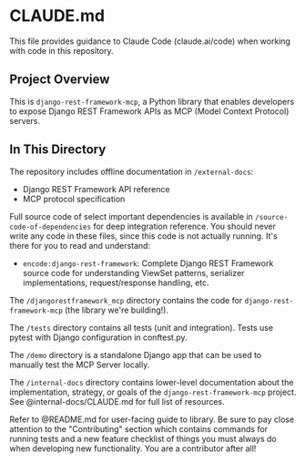 # CLAUDE.md

This file provides guidance to Claude Code (claude.ai/code) when working with code in this repository.

## Project Overview

This is `django-rest-framework-mcp`, a Python library that enables developers to expose Django REST Framework APIs as MCP (Model Context Protocol) servers.

## In This Directory

The repository includes offline documentation in `/external-docs`:

- Django REST Framework API reference
- MCP protocol specification

Full source code of select important dependencies is available in `/source-code-of-dependencies` for deep integration reference. You should never write any code in these files, since this code is not actually running. It's there for you to read and understand:

- `encode:django-rest-framework`: Complete Django REST Framework source code for understanding ViewSet patterns, serializer implementations, request/response handling, etc.

The `/djangorestframework_mcp` directory contains the code for `django-rest-framework-mcp` (the library we're building!).

The `/tests` directory contains all tests (unit and integration). Tests use pytest with Django configuration in conftest.py.

The `/demo` directory is a standalone Django app that can be used to manually test the MCP Server locally.

The `/internal-docs` directory contains lower-level documentation about the implementation, strategy, or goals of the `django-rest-framework-mcp` project. See @internal-docs/CLAUDE.md for full list of resources.

Refer to @README.md for user-facing guide to library. Be sure to pay close attention to the "Contributing" section which contains commands for running tests and a new feature checklist of things you must always do when developing new functionality. You are a contributor after all!
